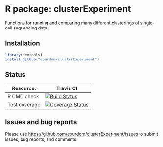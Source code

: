 # R package: clusterExperiment

Functions for running and comparing many different clusterings of single-cell sequencing data.

## Installation

```r
library(devtools)
install_github("epurdom/clusterExperiment")
```
## Status

| Resource:     |  Travis CI   |
| ------------- | ------------ |
| R CMD check   | [![Build Status](https://travis-ci.org/epurdom/clusterExperiment.svg?branch=develop)](https://travis-ci.org/epurdom/clusterExperiment) |
| Test coverage |  [![Coverage Status](https://coveralls.io/repos/github/epurdom/clusterExperiment/badge.svg?branch=develop)](https://coveralls.io/github/epurdom/clusterExperiment?branch=develop) |

## Issues and bug reports

Please use https://github.com/epurdom/clusterExperiment/issues to submit issues, bug reports, and comments.
